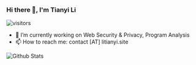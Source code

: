 ### Hi there 👋, I'm Tianyi Li

![visitors](https://visitor-badge.glitch.me/badge?page_id=n0b0dycn.n0b0dycn)

- 🔭 I’m currently working on Web Security & Privacy, Program Analysis
- 📫 How to reach me: contact [AT] litianyi.site

![Github Stats](https://github-readme-stats.vercel.app/api?username=n0b0dycn&count_private=true&show_icons=true&include_all_commits=true)
